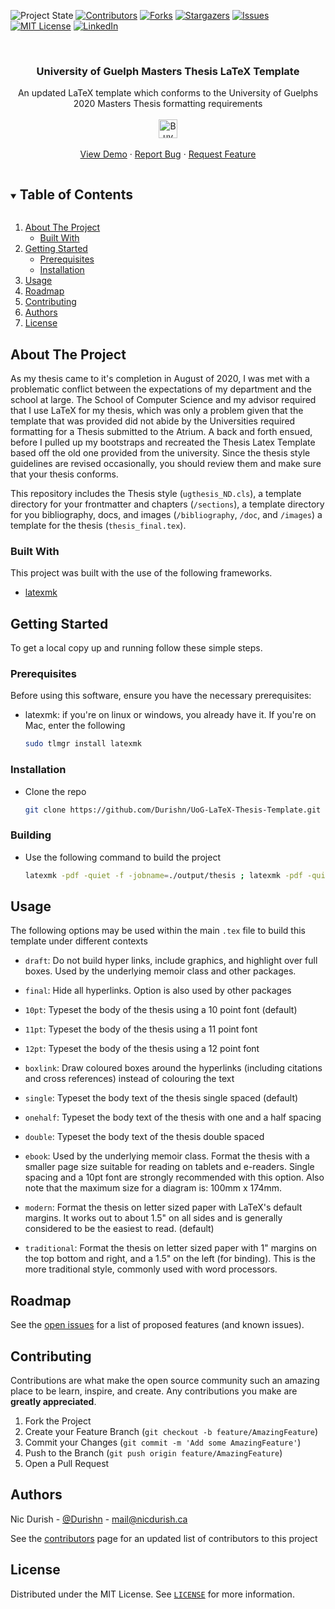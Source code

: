 <!--
*** Thanks for checking out the Ender-README-Template. This repository was forked
*** from othneildrew's Best-README-Template available at
*** https://github.com/othneildrew/Best-README-Template
***
***
***
*** To avoid retyping too much info. Do a search and replace for the following:
*** Durishn, UoG-LaTeX-Thesis-Template, University of Guelph Masters Thesis LaTeX Template, An updated LaTeX template which conforms to the University of Guelphs 2020 Masters Thesis formatting requirements, project_url
-->
<!-- To change the stability level, replace 'stable' with 'stable', 'unstable', 'experimental', or 'deprecated'-->

![Project State][stable-shield]
[![Contributors][contributors-shield]][contributors-url]
[![Forks][forks-shield]][forks-url]
[![Stargazers][stars-shield]][stars-url]
[![Issues][issues-shield]][issues-url]
[![MIT License][license-shield]][license-url]
[![LinkedIn][linkedin-shield]][linkedin-url]



<!-- PROJECT LOGO -->
<br />
<p align="center">
  <h3 align="center">University of Guelph Masters Thesis LaTeX Template</h3>

  <p align="center">
    An updated LaTeX template which conforms to the University of Guelphs 2020 Masters Thesis formatting requirements
    <br />
    <br />
    <a href='https://www.buymeacoffee.com/nicdurish' target='_blank' style='margin-top:50px;'><img height='30' src='https://az743702.vo.msecnd.net/cdn/kofi1.png?v=0' border='0' alt='Buy Me a Coffee' /></a>
    <br />
    <br/ >
    <a href="https://github.com/Durishn/UoG-LaTeX-Thesis-Template/blob/master/output/thesis.pdf">View Demo</a>
    ·
    <a href="https://github.com/Durishn/UoG-LaTeX-Thesis-Template/issues">Report Bug</a>
    ·
    <a href="https://github.com/Durishn/UoG-LaTeX-Thesis-Template/issues">Request Feature</a>
  </p>
</p>



<!-- TABLE OF CONTENTS -->
<details open="open">
  <summary><h2 style="display: inline-block">Table of Contents</h2></summary>
  <ol>
    <li>
      <a href="#about-the-project">About The Project</a>
      <ul>
        <li><a href="#built-with">Built With</a></li>
      </ul>
    </li>
    <li>
      <a href="#getting-started">Getting Started</a>
      <ul>
        <li><a href="#prerequisites">Prerequisites</a></li>
        <li><a href="#installation">Installation</a></li>
      </ul>
    </li>
    <li><a href="#usage">Usage</a></li>
    <li><a href="#roadmap">Roadmap</a></li>
    <li><a href="#contributing">Contributing</a></li>
    <li><a href="#authors">Authors</a></li>
    <li><a href="#license">License</a></li>
  </ol>
</details>



<!-- ABOUT THE PROJECT -->
## About The Project

As my thesis came to it's completion in August of 2020, I was met with a problematic conflict between the expectations of my department and the school at large. The School of Computer Science and my advisor required that I use LaTeX for my thesis, which was only a problem given that the template that was provided did not abide by the Universities required formatting for a Thesis submitted to the Atrium. A back and forth ensued, before I pulled up my bootstraps and recreated the Thesis Latex Template based off the old one provided from the university.  Since the thesis style guidelines are revised occasionally, you should review them and make sure that your thesis conforms.

This repository includes the Thesis style (`ugthesis_ND.cls`), a template directory for your frontmatter and chapters (`/sections`), a template directory for you bibliography, docs, and images (`/bibliography`, `/doc`, and `/images`) a template for the thesis
(`thesis_final.tex`).

### Built With

This project was built with the use of the following frameworks.
* [latexmk](https://mg.readthedocs.io/latexmk.html)


<!-- GETTING STARTED -->
## Getting Started

To get a local copy up and running follow these simple steps.

### Prerequisites

Before using this software, ensure you have the necessary prerequisites:
* latexmk: if you're on linux or windows, you already have it. If you're on Mac, enter the following
  ```sh
  sudo tlmgr install latexmk
  ```

### Installation

* Clone the repo
   ```sh
   git clone https://github.com/Durishn/UoG-LaTeX-Thesis-Template.git
   ```

### Building

* Use the following command to build the project
  ```sh
  latexmk -pdf -quiet -f -jobname=./output/thesis ; latexmk -pdf -quiet -c -jobname=./output/thesis
  ```


<!-- USAGE EXAMPLES -->
## Usage

The following options may be used within the main `.tex` file to build this template under different contexts

- `draft`: Do not build hyper links, include graphics, and highlight over full boxes.
Used by the underlying memoir class and other packages.

- `final`: Hide all hyperlinks.  Option is also used by other packages

- `10pt`: Typeset the body of the thesis using a 10 point font (default)

- `11pt`: Typeset the body of the thesis using a 11 point font

- `12pt`: Typeset the body of the thesis using a 12 point font

- `boxlink`: Draw coloured boxes around the hyperlinks (including citations and cross
references) instead of colouring the text

- `single`: Typeset the body text of the thesis single spaced (default)

- `onehalf`: Typeset the body text of the thesis with one and a half spacing

- `double`: Typeset the body text of the thesis double spaced

- `ebook`: Used by the underlying memoir class.  Format the thesis with a smaller page
size suitable for reading on tablets and e-readers.  Single spacing and a 10pt
font are strongly recommended with this option.  Also note that the maximum
size for a diagram is:  100mm x 174mm.

- `modern`: Format the thesis on letter sized paper with LaTeX's default margins.  It works
out to about 1.5" on all sides and is generally considered to be the easiest to
read. (default)

- `traditional`: Format the thesis on letter sized paper with 1" margins on the top bottom and
right, and a 1.5" on the left (for binding).  This is the more traditional
style, commonly used with word processors.



<!-- ROADMAP -->
## Roadmap

See the [open issues](https://github.com/Durishn/UoG-LaTeX-Thesis-Template/issues) for a list of proposed features (and known issues).



<!-- CONTRIBUTING -->
## Contributing

Contributions are what make the open source community such an amazing place to be learn, inspire, and create. Any contributions you make are **greatly appreciated**.

1. Fork the Project
2. Create your Feature Branch (`git checkout -b feature/AmazingFeature`)
3. Commit your Changes (`git commit -m 'Add some AmazingFeature'`)
4. Push to the Branch (`git push origin feature/AmazingFeature`)
5. Open a Pull Request

<!-- Authors -->
## Authors
Nic Durish - [@Durishn](https://twitter.com/Durishn) - [mail@nicdurish.ca](mailto:mail@nicdurish.ca)

See the [contributors](https://github.com/Durishn/UoG-LaTeX-Thesis-Template/contributors) page for an updated list of contributors to this project



<!-- LICENSE -->
## License
Distributed under the MIT License. See [`LICENSE`][license-url] for more information.



<!-- MARKDOWN LINKS & IMAGES -->
<!-- https://www.markdownguide.org/basic-syntax/#reference-style-links -->


[stable-shield]: https://img.shields.io/badge/stability-stable-green.svg
[unstable-shield]: https://img.shields.io/badge/stability-unstable-yellow.svg
[deprecated-shield]: https://img.shields.io/badge/stability-deprecated-orange.svg
[experimental-shield]: https://img.shields.io/badge/stability-experimental-red.svg

[contributors-shield]: https://img.shields.io/github/contributors/Durishn/UoG-LaTeX-Thesis-Template.svg
[contributors-url]: https://github.com/Durishn/UoG-LaTeX-Thesis-Template/graphs/contributors
[forks-shield]: https://img.shields.io/github/forks/Durishn/UoG-LaTeX-Thesis-Template.svg
[forks-url]: https://github.com/Durishn/UoG-LaTeX-Thesis-Template/network/members
[stars-shield]: https://img.shields.io/github/stars/Durishn/UoG-LaTeX-Thesis-Template.svg
[stars-url]: https://github.com/Durishn/UoG-LaTeX-Thesis-Template/stargazers
[issues-shield]: https://img.shields.io/github/issues/Durishn/UoG-LaTeX-Thesis-Template.svg
[issues-url]: https://github.com/Durishn/UoG-LaTeX-Thesis-Template/issues
[license-shield]: https://img.shields.io/github/license/Durishn/UoG-LaTeX-Thesis-Template.svg
[license-url]: https://github.com/Durishn/UoG-LaTeX-Thesis-Template/blob/master/LICENSE
[linkedin-shield]: https://img.shields.io/badge/-Github-black.svg?logo=github&colorB=555
[linkedin-url]: https://github.com/Durishn
[product-screenshot]: docs/images/screenshot.png
